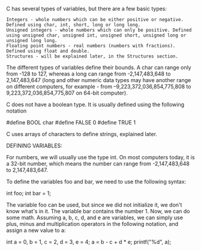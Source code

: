 C has several types of variables, but there are a few basic types:

    Integers - whole numbers which can be either positive or negative. Defined using char, int, short, long or long long.
    Unsigned integers - whole numbers which can only be positive. Defined using unsigned char, unsigned int, unsigned short, unsigned long or unsigned long long.
    Floating point numbers - real numbers (numbers with fractions). Defined using float and double.
    Structures - will be explained later, in the Structures section.

The different types of variables define their bounds. A char can range only from -128 to 127, whereas a long can range from -2,147,483,648 to 2,147,483,647 (long and other numeric data types may have another range on different computers, for example - from –9,223,372,036,854,775,808 to 9,223,372,036,854,775,807 on 64-bit computer).


C does not have a boolean type. It is usually defined using the following notation

#define BOOL char
#define FALSE 0
#define TRUE 1

C uses arrays of characters to define strings, explained later.

DEFINING VARIABLES: 

For numbers, we will usually use the type int. On most computers today, it is a 32-bit number, which means the number can range from -2,147,483,648 to 2,147,483,647.

To define the variables foo and bar, we need to use the following syntax:

int foo;
int bar = 1;

The variable foo can be used, but since we did not initialize it, we don't know what's in it. The variable bar contains the number 1.
Now, we can do some math. Assuming a, b, c, d, and e are variables, we can simply use plus, minus and multiplication operators in the following notation, and assign a new value to a:

int a = 0, b = 1, c = 2, d = 3, e = 4;
a = b - c + d * e;
printf("%d", a);